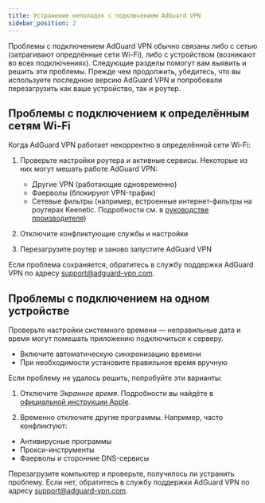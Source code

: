 ```yaml
---
title: Устранение неполадок с подключением AdGuard VPN
sidebar_position: 2
---
```


Проблемы с подключением AdGuard VPN обычно связаны либо с сетью (затрагивают опредлённые сети Wi-Fi), либо с устройством (возникают во всех подключениях). Следующие разделы помогут вам выявить и решить эти проблемы. Прежде чем продолжить, убедитесь, что вы используете последнюю версию AdGuard VPN и попробовали перезагрузить как ваше устройство, так и роутер.

## Проблемы с подключением к определённым сетям Wi-Fi

Когда AdGuard VPN работает некорректно в определённой сети Wi-Fi:

1. Проверьте настройки роутера и активные сервисы. Некоторые из них могут мешать работе AdGuard VPN:

   - Другие VPN (работающие одновременно)
   - Фаерволы (блокируют VPN-трафик)
   - Сетевые фильтры (например, встроенные интернет-фильтры на роутерах Keenetic. Подробности см. в [руководстве производителя](https://help.keenetic.com/hc/en-us/articles/4415711575698-Content-filtering-and-ad-blocking-options))

2. Отключите конфликтующие службы и настройки

3. Перезагрузите роутер и заново запустите AdGuard VPN

Если проблема сохраняется, обратитесь в службу поддержки AdGuard VPN по адресу support@adguard-vpn.com.

## Проблемы с подключением на одном устройстве

Проверьте настройки системного времени — неправильные дата и время могут помешать приложению подключиться к серверу.

- Включите автоматическую синхронизацию времени
- При необходимости установите правильное время вручную

Если проблему не удалось решить, попробуйте эти варианты:

1. Отключите _Экранное время_. Подробности вы найдёте в [официальной инструкции Apple](https://support.apple.com/ru-ru/guide/mac-help/mchl7a0a2743/15.0/mac/15.0).

2. Временно отключите другие программы. Например, часто конфликтуют:

- Антивирусные программы
- Прокси-инструменты
- Фаерволы и сторонние DNS-сервисы

Перезагрузите компьютер и проверьте, получилось ли устранить проблему. Если нет, обратитесь в службу поддержки AdGuard VPN по адресу support@adguard-vpn.com.
